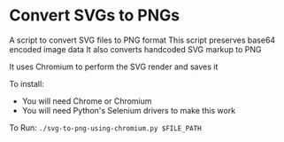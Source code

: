 # Convert SVGs to PNGs

A script to convert SVG files to PNG format
This script preserves base64 encoded image data
It also converts handcoded SVG markup to PNG

It uses Chromium to perform the SVG render and saves it


To install:
* You will need Chrome or Chromium
* You will need Python's Selenium drivers to make this work

To Run:
`./svg-to-png-using-chromium.py $FILE_PATH`
